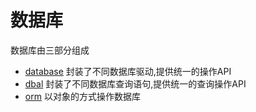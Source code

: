 数据库
=====

数据库由三部分组成
- [database](https://github.com/huntlabs/database) 封装了不同数据库驱动,提供统一的操作API
- [dbal](https://github.com/huntlabs/dbal) 封装了不同数据库查询语句,提供统一的查询操作API
- [orm](https://github.com/huntlabs/entity) 以对象的方式操作数据库
